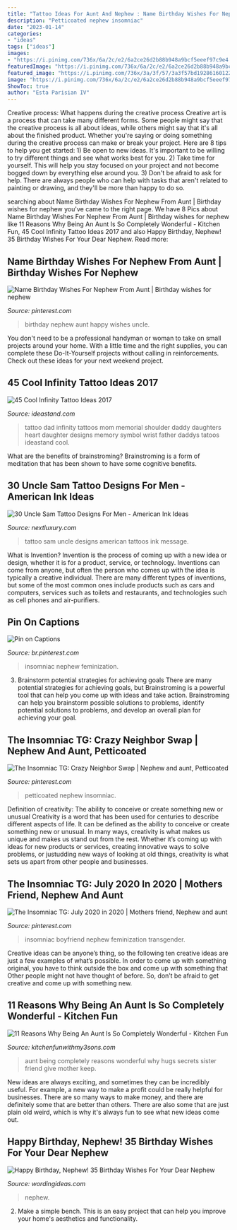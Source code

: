 ```yaml
---
title: "Tattoo Ideas For Aunt And Nephew : Name Birthday Wishes For Nephew From Aunt"
description: "Petticoated nephew insomniac"
date: "2023-01-14"
categories:
- "ideas"
tags: ["ideas"]
images:
- "https://i.pinimg.com/736x/6a/2c/e2/6a2ce26d2b88b948a9bcf5eeef97c9e4.jpg"
featuredImage: "https://i.pinimg.com/736x/6a/2c/e2/6a2ce26d2b88b948a9bcf5eeef97c9e4.jpg"
featured_image: "https://i.pinimg.com/736x/3a/3f/57/3a3f57bd19286160122378018b729469.jpg"
image: "https://i.pinimg.com/736x/6a/2c/e2/6a2ce26d2b88b948a9bcf5eeef97c9e4.jpg"
ShowToc: true
author: "Esta Parisian IV"
---
```



Creative process: What happens during the creative process
Creative art is a process that can take many different forms. Some people might say that the creative process is all about ideas, while others might say that it's all about the finished product. Whether you're saying or doing something during the creative process can make or break your project. Here are 8 tips to help you get started: 1) Be open to new ideas. It's important to be willing to try different things and see what works best for you. 2) Take time for yourself. This will help you stay focused on your project and not become bogged down by everything else around you. 3) Don't be afraid to ask for help. There are always people who can help with tasks that aren't related to painting or drawing, and they'll be more than happy to do so.

	

		
searching about Name Birthday Wishes For Nephew From Aunt | Birthday wishes for nephew you've came to the right page. We have 8 Pics about Name Birthday Wishes For Nephew From Aunt | Birthday wishes for nephew like 11 Reasons Why Being An Aunt Is So Completely Wonderful - Kitchen Fun, 45 Cool Infinity Tattoo Ideas 2017 and also Happy Birthday, Nephew! 35 Birthday Wishes For Your Dear Nephew. Read more:
		
    
## Name Birthday Wishes For Nephew From Aunt | Birthday Wishes For Nephew

<img loading=lazy src="https://i.pinimg.com/736x/28/8c/61/288c6199c4704cb24338e5ecfdfdbbc2.jpg" onerror="this.onerror=null;this.src='https://tse1.mm.bing.net/th?id=OIP.2kEdOykoNRTbX_yhIJBgnQHaHa&amp;pid=15.1';" alt="Name Birthday Wishes For Nephew From Aunt | Birthday wishes for nephew">

_Source: pinterest.com_

>birthday nephew aunt happy wishes uncle. 

	

You don't need to be a professional handyman or woman to take on small projects around your home. With a little time and the right supplies, you can complete these Do-It-Yourself projects without calling in reinforcements. Check out these ideas for your next weekend project.

    
## 45 Cool Infinity Tattoo Ideas 2017

<img loading=lazy src="http://ideastand.com/wp-content/uploads/2016/01/infinity-tattoo-ideas/9-infinity-tattoo-ideas.jpg" onerror="this.onerror=null;this.src='https://tse3.mm.bing.net/th?id=OIP.KnwCoACGAdqYxe4NikadIAHaJ4&amp;pid=15.1';" alt="45 Cool Infinity Tattoo Ideas 2017">

_Source: ideastand.com_

>tattoo dad infinity tattoos mom memorial shoulder daddy daughters heart daughter designs memory symbol wrist father daddys tatoos ideastand cool. 

	

What are the benefits of brainstroming?
Brainstroming is a form of meditation that has been shown to have some cognitive benefits.

    
## 30 Uncle Sam Tattoo Designs For Men - American Ink Ideas

<img loading=lazy src="http://nextluxury.com/wp-content/uploads/gentleman-with-uncle-sam-tattoo.jpg" onerror="this.onerror=null;this.src='https://tse2.mm.bing.net/th?id=OIP.TF-PEYp12YlWVRVoZxfjzAHaHa&amp;pid=15.1';" alt="30 Uncle Sam Tattoo Designs For Men - American Ink Ideas">

_Source: nextluxury.com_

>tattoo sam uncle designs american tattoos ink message. 

	

What is Invention?
Invention is the process of coming up with a new idea or design, whether it is for a product, service, or technology. Inventions can come from anyone, but often the person who comes up with the idea is typically a creative individual. There are many different types of inventions, but some of the most common ones include products such as cars and computers, services such as toilets and restaurants, and technologies such as cell phones and air-purifiers.

    
## Pin On Captions

<img loading=lazy src="https://i.pinimg.com/736x/d3/a7/fe/d3a7fece1e42622d3c578e5b26e40603.jpg" onerror="this.onerror=null;this.src='https://tse1.mm.bing.net/th?id=OIP.SI5JagwLzlSuS_BuTQvVowHaFj&amp;pid=15.1';" alt="Pin on Captions">

_Source: br.pinterest.com_

>insomniac nephew feminization. 

	

3. Brainstorm potential strategies for achieving goals
There are many potential strategies for achieving goals, but Brainstroming is a powerful tool that can help you come up with ideas and take action. Brainstroming can help you brainstorm possible solutions to problems, identify potential solutions to problems, and develop an overall plan for achieving your goal.

    
## The Insomniac TG: Crazy Neighbor Swap | Nephew And Aunt, Petticoated

<img loading=lazy src="https://i.pinimg.com/736x/6a/2c/e2/6a2ce26d2b88b948a9bcf5eeef97c9e4.jpg" onerror="this.onerror=null;this.src='https://tse1.mm.bing.net/th?id=OIP.jo4bu9RpFad8ZOQaRDPcwwAAAA&amp;pid=15.1';" alt="The Insomniac TG: Crazy Neighbor Swap | Nephew and aunt, Petticoated">

_Source: pinterest.com_

>petticoated nephew insomniac. 

	

Definition of creativity: The ability to conceive or create something new or unusual
Creativity is a word that has been used for centuries to describe different aspects of life. It can be defined as the ability to conceive or create something new or unusual. In many ways, creativity is what makes us unique and makes us stand out from the rest. Whether it’s coming up with ideas for new products or services, creating innovative ways to solve problems, or justudding new ways of looking at old things, creativity is what sets us apart from other people and businesses.

    
## The Insomniac TG: July 2020 In 2020 | Mothers Friend, Nephew And Aunt

<img loading=lazy src="https://i.pinimg.com/736x/3a/3f/57/3a3f57bd19286160122378018b729469.jpg" onerror="this.onerror=null;this.src='https://tse3.mm.bing.net/th?id=OIP.oVqSKDjG4IDIjlHRcYGlMAAAAA&amp;pid=15.1';" alt="The Insomniac TG: July 2020 in 2020 | Mothers friend, Nephew and aunt">

_Source: pinterest.com_

>insomniac boyfriend nephew feminization transgender. 

	

Creative ideas can be anyone’s thing, so the following ten creative ideas are just a few examples of what’s possible. In order to come up with something original, you have to think outside the box and come up with something that Other people might not have thought of before. So, don’t be afraid to get creative and come up with something new.

    
## 11 Reasons Why Being An Aunt Is So Completely Wonderful - Kitchen Fun

<img loading=lazy src="https://kitchenfunwithmy3sons.com/wp-content/uploads/2019/04/aunt.jpg" onerror="this.onerror=null;this.src='https://tse3.mm.bing.net/th?id=OIP.XYJ8oUbeDQ1F5-s4RK_wmQHaEK&amp;pid=15.1';" alt="11 Reasons Why Being An Aunt Is So Completely Wonderful - Kitchen Fun">

_Source: kitchenfunwithmy3sons.com_

>aunt being completely reasons wonderful why hugs secrets sister friend give mother keep. 

	

New ideas are always exciting, and sometimes they can be incredibly useful. For example, a new way to make a profit could be really helpful for businesses. There are so many ways to make money, and there are definitely some that are better than others. There are also some that are just plain old weird, which is why it's always fun to see what new ideas come out.

    
## Happy Birthday, Nephew! 35 Birthday Wishes For Your Dear Nephew

<img loading=lazy src="https://wordingideas.com/wp-content/uploads/2021/04/happy-birthday-to-my-dear-nephew-1024x1024.jpg" onerror="this.onerror=null;this.src='https://tse1.mm.bing.net/th?id=OIP.ZtvHJ02BXXwqc7o56vZm1gHaHa&amp;pid=15.1';" alt="Happy Birthday, Nephew! 35 Birthday Wishes For Your Dear Nephew">

_Source: wordingideas.com_

>nephew. 

	

2. Make a simple bench. This is an easy project that can help you improve your home's aesthetics and functionality. 


